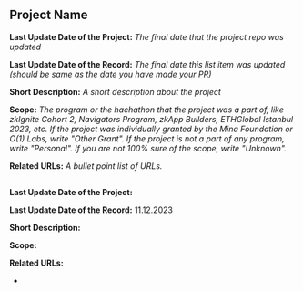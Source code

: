 ## Project Name

**Last Update Date of the Project:** _The final date that the project repo was updated_

**Last Update Date of the Record:** _The final date this list item was updated (should be same as the date you have made your PR)_

**Short Description:** _A short description about the project_

**Scope:** _The program or the hachathon that the project was a part of, like zkIgnite Cohort 2, Navigators Program, zkApp Builders, ETHGlobal Istanbul 2023, etc. If the project was individually granted by the Mina Foundation or O(1) Labs, write "Other Grant". If the project is not a part of any program, write "Personal". If you are not 100% sure of the scope, write "Unknown"._

**Related URLs:** _A bullet point list of URLs._

## 

**Last Update Date of the Project:** 

**Last Update Date of the Record:** 11.12.2023

**Short Description:** 

**Scope:** 

**Related URLs:** 

- 